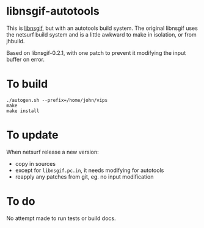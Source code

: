 # libnsgif-autotools

This is [libnsgif](https://www.netsurf-browser.org/projects/libnsgif/),
but with an autotools build system. The original libnsgif uses the netsurf
build system and is a little awkward to make in isolation, or from jhbuild.

Based on libnsgif-0.2.1, with one patch to prevent it modifying the input 
buffer on error.

# To build

```
./autogen.sh --prefix=/home/john/vips
make
make install
```

# To update

When netsurf release a new version:

* copy in sources
* except for `libnsgif.pc.in`, it needs modifying for autotools
* reapply any patches from git, eg. no input modification

# To do

No attempt made to run tests or build docs.
